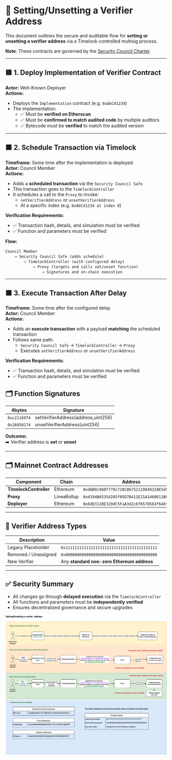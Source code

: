 
# 🧩 Setting/Unsetting a Verifier Address

This document outlines the secure and auditable flow for **setting or unsetting a verifier address** via a Timelock-controlled multisig process.

**Note**: These contracts are governed by the [Security Council Charter](../../security-council-charter-v1.3.md).

---

## 🟨 1. Deploy Implementation of Verifier Contract

**Actor:** Well-Known Deployer  
**Actions:**

- Deploys the `Implementation` contract (e.g. `0xAbCd1234`)
- The implementation:
  - ✅ Must be **verified on Etherscan**
  - ✅ Must be **confirmed to match audited code** by multiple auditors
  - ✅ Bytecode must be **verified** to match the audited version

---

## 🟧 2. Schedule Transaction via Timelock

**Timeframe:** Some time after the implementation is deployed  
**Actor:** Council Member  
**Actions:**

- Adds a **scheduled transaction** via the `Security Council Safe`
- This transaction goes to the `TimelockController`
- It schedules a call to the `Proxy` to invoke:
  - `setVerifierAddress` or `unsetVerifierAddress`
  - At a specific index (e.g. `0xAbCd1234 at index 0`)

**Verification Requirements:**
- ✅ Transaction hash, details, and simulation must be verified
- ✅ Function and parameters must be verified

**Flow:**
```
Council Member 
    → Security Council Safe (adds schedule)
        → TimelockController (with configured delay)
            → Proxy (targets and calls set/unset function)
                → Signatures and on-chain execution
```

---

## 🟩 3. Execute Transaction After Delay

**Timeframe:** Some time after the configured delay  
**Actor:** Council Member  
**Actions:**

- Adds an **execute transaction** with a payload **matching** the scheduled transaction
- Follows same path:
  - `Security Council Safe` → `TimelockController` → `Proxy`
  - Executes `setVerifierAddress` or `unsetVerifierAddress`

**Verification Requirements:**
- ✅ Transaction hash, details, and simulation must be verified
- ✅ Function and parameters must be verified

## 🗂️ Function Signatures

| 4bytes | Signature                              |
|-------|---------------------------------------|
| `0xc2116974`     | setVerifierAddress(address,uint256)                   |
| `0x28958174`    | unsetVerifierAddress(uint256)                   |

**Outcome:**  
➡️ Verifier address is **set** or **unset**

---

## 🗂️ Mainnet Contract Addresses

| Component               | Chain         | Address                                                                 |
|------------------------|---------------|-------------------------------------------------------------------------|
| **TimelockController** | Ethereum      | `0xd6B9c960f779c728C86752119849318E5d550574`                            |
| **Proxy**              | LineaRollup   | `0xd194Bd535d285f05D7B411E21A1460D11B0876F`                             |
| **Deployer**           | Ethereum      | `0x6dD3120E329dC5FaA3d2c6f65705E4f648fF65F7`                            |

---

## 🧾 Verifier Address Types

| Description               | Value                                                                        |
|---------------------------|------------------------------------------------------------------------------|
| Legacy Placeholder        | `0x1111111111111111111111111111111111111111`                                 |
| Removed / Unassigned      | `0x0000000000000000000000000000000000000000`                                 |
| New Verifier              | Any **standard non-zero Ethereum address**                                   |

---

## ✅ Security Summary

- All changes go through **delayed execution** via the `TimelockController`
- All functions and parameters must be **independently verified**
- Ensures decentralized governance and secure upgrades

<img src="../diagrams/verifierSettingUnsetting.png">
